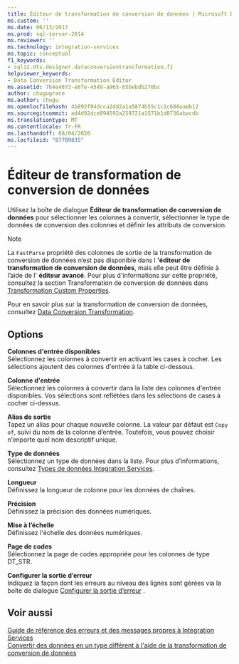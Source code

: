 ```yaml
---
title: Éditeur de transformation de conversion de données | Microsoft Docs
ms.custom: ''
ms.date: 06/13/2017
ms.prod: sql-server-2014
ms.reviewer: ''
ms.technology: integration-services
ms.topic: conceptual
f1_keywords:
- sql12.dts.designer.dataconversiontransformation.f1
helpviewer_keywords:
- Data Conversion Transformation Editor
ms.assetid: 7b4e4873-e8fe-4549-a965-65bebdb270bc
author: chugugrace
ms.author: chugu
ms.openlocfilehash: 4b893f04dcca2dd2a1a5874b55c1c1c608aaeb12
ms.sourcegitcommit: ad4d92dce894592a259721a1571b1d8736abacdb
ms.translationtype: MT
ms.contentlocale: fr-FR
ms.lasthandoff: 08/04/2020
ms.locfileid: "87709835"
---
```

# <a name="data-conversion-transformation-editor"></a>Éditeur de transformation de conversion de données
  Utilisez la boîte de dialogue **Éditeur de transformation de conversion de données** pour sélectionner les colonnes à convertir, sélectionner le type de données de conversion des colonnes et définir les attributs de conversion.  
  
> [!NOTE]  
>  La `FastParse` propriété des colonnes de sortie de la transformation de conversion de données n’est pas disponible dans l **'éditeur de transformation de conversion de données**, mais elle peut être définie à l’aide de l' **éditeur avancé**. Pour plus d'informations sur cette propriété, consultez la section Transformation de conversion de données dans [Transformation Custom Properties](data-flow/transformations/transformation-custom-properties.md).  
  
 Pour en savoir plus sur la transformation de conversion de données, consultez [Data Conversion Transformation](data-flow/transformations/data-conversion-transformation.md).  
  
## <a name="options"></a>Options  
 **Colonnes d'entrée disponibles**  
 Sélectionnez les colonnes à convertir en activant les cases à cocher. Les sélections ajoutent des colonnes d'entrée à la table ci-dessous.  
  
 **Colonne d'entrée**  
 Sélectionnez les colonnes à convertir dans la liste des colonnes d'entrée disponibles. Vos sélections sont reflétées dans les sélections de cases à cocher ci-dessus.  
  
 **Alias de sortie**  
 Tapez un alias pour chaque nouvelle colonne. La valeur par défaut est `Copy of`, suivi du nom de la colonne d’entrée. Toutefois, vous pouvez choisir n’importe quel nom descriptif unique.  
  
 **Type de données**  
 Sélectionnez un type de données dans la liste. Pour plus d’informations, consultez [Types de données Integration Services](data-flow/integration-services-data-types.md).  
  
 **Longueur**  
 Définissez la longueur de colonne pour les données de chaînes.  
  
 **Précision**  
 Définissez la précision des données numériques.  
  
 **Mise à l’échelle**  
 Définissez l'échelle des données numériques.  
  
 **Page de codes**  
 Sélectionnez la page de codes appropriée pour les colonnes de type DT_STR.  
  
 **Configurer la sortie d’erreur**  
 Indiquez la façon dont les erreurs au niveau des lignes sont gérées via la boîte de dialogue [Configurer la sortie d’erreur](../../2014/integration-services/configure-error-output.md) .  
  
## <a name="see-also"></a>Voir aussi  
 [Guide de référence des erreurs et des messages propres à Integration Services](../../2014/integration-services/integration-services-error-and-message-reference.md)   
 [Convertir des données en un type différent à l'aide de la transformation de conversion de données](data-flow/transformations/convert-data-type-by-using-data-conversion-transformation.md)  
  
  
